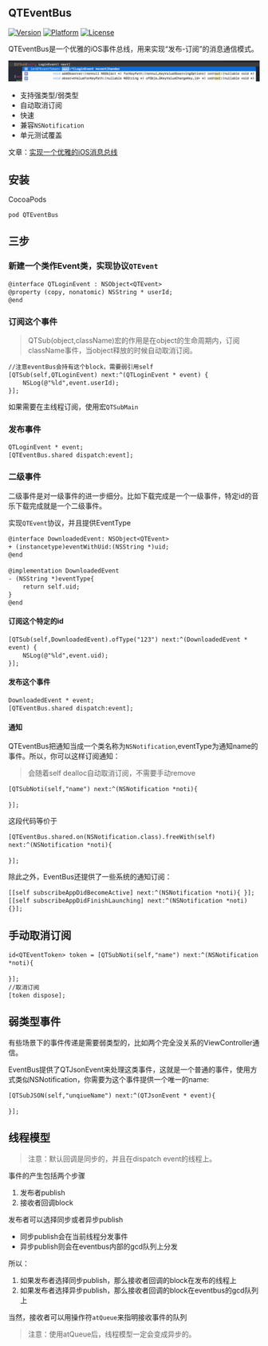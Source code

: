 ## QTEventBus

 [![Version](https://img.shields.io/cocoapods/v/QTEventBus.svg?style=flat)](http://cocoapods.org/pods/QTEventBus)  [![Platform](http://img.shields.io/badge/platform-ios-blue.svg?style=flat
)](https://developer.apple.com/iphone/index.action)
 [![License](http://img.shields.io/badge/license-MIT-lightgrey.svg?style=flat
)](http://mit-license.org)

QTEventBus是一个优雅的iOS事件总线，用来实现“发布-订阅”的消息通信模式。

<img src="./images/event_bus_1.png">

- 支持强类型/弱类型
- 自动取消订阅
- 快速
- 兼容`NSNotification`
- 单元测试覆盖

文章：[实现一个优雅的iOS消息总线](https://github.com/LeoMobileDeveloper/Blogs/blob/master/iOS/%E5%AE%9E%E7%8E%B0%E4%B8%80%E4%B8%AA%E4%BC%98%E9%9B%85%E7%9A%84iOS%E6%B6%88%E6%81%AF%E6%80%BB%E7%BA%BF.md)

## 安装

CocoaPods

```
pod QTEventBus
```

## 三步

### 新建一个类作Event类，实现协议`QTEvent`

```
@interface QTLoginEvent : NSObject<QTEvent>
@property (copy, nonatomic) NSString * userId;
@end
```

### 订阅这个事件

> QTSub(object,className)宏的作用是在object的生命周期内，订阅className事件，当object释放的时候自动取消订阅。

```
//注意eventBus会持有这个block，需要弱引用self
[QTSub(self,QTLoginEvent) next:^(QTLoginEvent * event) {
    NSLog(@"%ld",event.userId);
}];
```

如果需要在主线程订阅，使用宏`QTSubMain`

### 发布事件

```
QTLoginEvent * event;
[QTEventBus.shared dispatch:event];
```

### 二级事件

二级事件是对一级事件的进一步细分。比如下载完成是一个一级事件，特定id的音乐下载完成就是一个二级事件。

实现`QTEvent`协议，并且提供EventType

```
@interface DownloadedEvent: NSObject<QTEvent>
+ (instancetype)eventWithUid:(NSString *)uid;
@end

@implementation DownloadedEvent
- (NSString *)eventType{
    return self.uid;
}
@end
```

#### 订阅这个特定的id

```
[QTSub(self,DownloadedEvent).ofType("123") next:^(DownloadedEvent * event) {
    NSLog(@"%ld",event.uid);
}];
```

#### 发布这个事件

```
DownloadedEvent * event;
[QTEventBus.shared dispatch:event];
```

#### 通知

QTEventBus把通知当成一个类名称为`NSNotification`,eventType为通知name的事件。所以，你可以这样订阅通知：

> 会随着self dealloc自动取消订阅，不需要手动remove

```
[QTSubNoti(self,"name") next:^(NSNotification *noti){

}];
```

这段代码等价于

```
[QTEventBus.shared.on(NSNotification.class).freeWith(self) next:^(NSNotification *noti){

}];
```

除此之外，EventBus还提供了一些系统的通知订阅：

```
[[self subscribeAppDidBecomeActive] next:^(NSNotification *noti){ }];
[[self subscribeAppDidFinishLaunching] next:^(NSNotification *noti){}];
```

## 手动取消订阅

```
id<QTEventToken> token = [QTSubNoti(self,"name") next:^(NSNotification *noti){

}];
//取消订阅
[token dispose];
```

## 弱类型事件

有些场景下的事件传递是需要弱类型的，比如两个完全没关系的ViewController通信。

EventBus提供了QTJsonEvent来处理这类事件，这就是一个普通的事件，使用方式类似NSNotification，你需要为这个事件提供一个唯一的name:

```
[QTSubJSON(self,"unqiueName") next:^(QTJsonEvent * event){

}];
```

## 线程模型

> 注意：默认回调是同步的，并且在dispatch event的线程上。

事件的产生包括两个步骤

1. 发布者publish
2. 接收者回调block

发布者可以选择同步或者异步publish

- 同步publish会在当前线程分发事件
- 异步publish则会在eventbus内部的gcd队列上分发

所以：

1. 如果发布者选择同步publish，那么接收者回调的block在发布的线程上
2. 如果发布者选择异步publish，那么接收者回调的block在eventbus的gcd队列上

当然，接收者可以用操作符`atQueue`来指明接收事件的队列

> 注意：使用atQueue后，线程模型一定会变成异步的。
